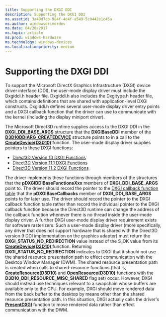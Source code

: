 ```yaml
---
title: Supporting the DXGI DDI
description: Supporting the DXGI DDI
ms.assetid: 3a49d7cb-984f-4e4f-a549-5c0442e1c45a
ms.author: windowsdriverdev
ms.date: 04/20/2017
ms.topic: article
ms.prod: windows-hardware
ms.technology: windows-devices
ms.localizationpriority: medium
---
```


# Supporting the DXGI DDI


To support the Microsoft DirectX Graphics Infrastructure (DXGI) device driver interface (DDI), the user-mode display driver must include the Dxgiddi.h header file. Dxgiddi.h also includes the Dxgitype.h header file, which contains definitions that are shared with application-level DXGI constructs. Dxgiddi.h defines several user-mode display driver entry points and a DXGI callback function that the driver can use to communicate with the kernel (including the display miniport driver).

The Microsoft Direct3D runtime supplies access to the DXGI DDI in the [**DXGI\_DDI\_BASE\_ARGS**](https://msdn.microsoft.com/library/windows/hardware/ff557485) structure that the **DXGIBaseDDI** member of the [**D3D10DDIARG\_CREATEDEVICE**](https://msdn.microsoft.com/library/windows/hardware/ff541664) structure points to in a call to the [**CreateDevice(D3D10)**](https://msdn.microsoft.com/library/windows/hardware/ff540635) function. The user-mode display driver supplies pointers to these DXGI functions:

-   [Direct3D Version 10 DXGI Functions](https://msdn.microsoft.com/library/windows/hardware/ff552905)
-   [Direct3D Version 11.1 DXGI Functions](https://msdn.microsoft.com/library/windows/hardware/dn458435)
-   [Direct3D Version 11.2 DXGI Functions](https://msdn.microsoft.com/library/windows/hardware/dn458008)

The driver implements these functions through members of the structures that the **pDXGIDDIBaseFunctionsXxx** members of **DXGI\_DDI\_BASE\_ARGS** point to. The driver should record the pointer to the [DXGI callback function table](https://msdn.microsoft.com/library/windows/hardware/ff552877) that the **pDXGIBaseCallbacks** member of **DXGI\_DDI\_BASE\_ARGS** points to for later use. The driver should record the pointer to the DXGI callback function table rather than record the individual pointer to the DXGI callback function because the Direct3D runtime can change the address of the callback function whenever there is no thread inside the user-mode display driver.
A further DXGI user-mode display driver requirement exists for software rasterizers. Such a user-mode display driver (more specifically, any driver that does not support hardware that is shared with the Direct3D version 9 DDI implementation on the graphics adapter) must return the **DXGI\_STATUS\_NO\_REDIRECTION** value instead of the S\_OK value from its [**CreateDevice(D3D10)**](https://msdn.microsoft.com/library/windows/hardware/ff540635) function. Returning **DXGI\_STATUS\_NO\_REDIRECTION** indicates to DXGI that it should not use the shared resource presentation path to effect communication with the Desktop Window Manager (DWM). The shared resource presentation path is created when calls to shared-resource functions (that is, [**CreateResource(D3D10)**](https://msdn.microsoft.com/library/windows/hardware/ff540691) and [**OpenResource(D3D10)**](https://msdn.microsoft.com/library/windows/hardware/ff568612) functions with the **D3D10\_DDI\_RESOURCE\_MISC\_SHARED** flag set) occur. However, DXGI should instead use techniques relevant to a swapchain whose buffers are available only to the CPU. For example, DXGI should move rendered data from the back buffer to the desktop by means other than the shared resource presentation path. In this situation, DXGI actually calls the driver's [**PresentDXGI**](https://msdn.microsoft.com/library/windows/hardware/ff569179) function to move rendered data rather than effect communication with the DWM.

 

 





